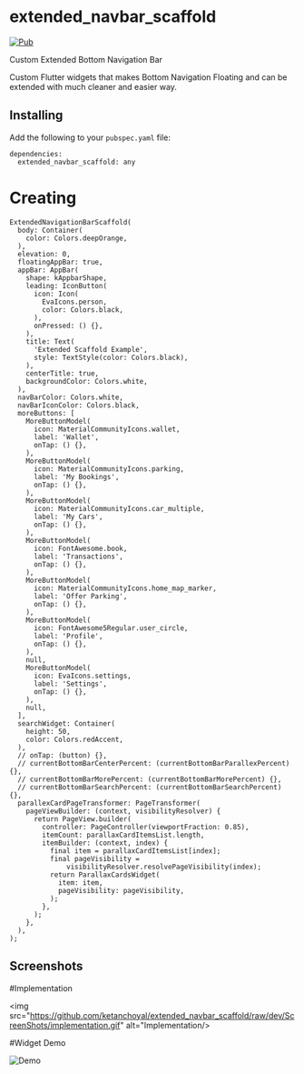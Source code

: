 # extended_navbar_scaffold

[![Pub](https://img.shields.io/pub/v/extended_navbar_scaffold)](https://pub.dartlang.org/packages/extended_navbar_scaffold)

Custom Extended Bottom Navigation Bar

Custom Flutter widgets that makes Bottom Navigation Floating and can be extended with much cleaner and easier way.

## Installing

Add the following to your `pubspec.yaml` file:

    dependencies:
      extended_navbar_scaffold: any

# Creating 

    ExtendedNavigationBarScaffold(
      body: Container(
        color: Colors.deepOrange,
      ),
      elevation: 0,
      floatingAppBar: true,
      appBar: AppBar(
        shape: kAppbarShape,
        leading: IconButton(
          icon: Icon(
            EvaIcons.person,
            color: Colors.black,
          ),
          onPressed: () {},
        ),
        title: Text(
          'Extended Scaffold Example',
          style: TextStyle(color: Colors.black),
        ),
        centerTitle: true,
        backgroundColor: Colors.white,
      ),
      navBarColor: Colors.white,
      navBarIconColor: Colors.black,
      moreButtons: [
        MoreButtonModel(
          icon: MaterialCommunityIcons.wallet,
          label: 'Wallet',
          onTap: () {},
        ),
        MoreButtonModel(
          icon: MaterialCommunityIcons.parking,
          label: 'My Bookings',
          onTap: () {},
        ),
        MoreButtonModel(
          icon: MaterialCommunityIcons.car_multiple,
          label: 'My Cars',
          onTap: () {},
        ),
        MoreButtonModel(
          icon: FontAwesome.book,
          label: 'Transactions',
          onTap: () {},
        ),
        MoreButtonModel(
          icon: MaterialCommunityIcons.home_map_marker,
          label: 'Offer Parking',
          onTap: () {},
        ),
        MoreButtonModel(
          icon: FontAwesome5Regular.user_circle,
          label: 'Profile',
          onTap: () {},
        ),
        null,
        MoreButtonModel(
          icon: EvaIcons.settings,
          label: 'Settings',
          onTap: () {},
        ),
        null,
      ],
      searchWidget: Container(
        height: 50,
        color: Colors.redAccent,
      ),
      // onTap: (button) {},
      // currentBottomBarCenterPercent: (currentBottomBarParallexPercent) {},
      // currentBottomBarMorePercent: (currentBottomBarMorePercent) {},
      // currentBottomBarSearchPercent: (currentBottomBarSearchPercent) {},
      parallexCardPageTransformer: PageTransformer(
        pageViewBuilder: (context, visibilityResolver) {
          return PageView.builder(
            controller: PageController(viewportFraction: 0.85),
            itemCount: parallaxCardItemsList.length,
            itemBuilder: (context, index) {
              final item = parallaxCardItemsList[index];
              final pageVisibility =
                  visibilityResolver.resolvePageVisibility(index);
              return ParallaxCardsWidget(
                item: item,
                pageVisibility: pageVisibility,
              );
            },
          );
        },
      ),
    );

## Screenshots

#Implementation

<img src="https://github.com/ketanchoyal/extended_navbar_scaffold/raw/dev/ScreenShots/implementation.gif" alt="Implementation/>

#Widget Demo

<img src="https://github.com/ketanchoyal/extended_navbar_scaffold/raw/master/ScreenShots/demo.gif" alt="Demo"/>
